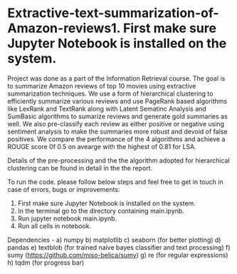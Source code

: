 # Extractive-text-summarization-of-Amazon-reviews1. First make sure Jupyter Notebook is installed on the system.

Project was done as a part of the Information Retrieval course. The goal is to summarize Amazon reviews of top 10 movies using extractive summarization techniques. We use a form of hierarchical clustering to efficiently summarize various reviews and use PageRank based algorithms like LexRank and TextRank along with Latent Sematinc Analysis and SumBasic algorithms to sumarize reviews and generate gold summaries as well. We also pre-classify each review as either positive or negative using sentiment analysis to make the summaries more robust and devoid of false positives. We compare the performance of the 4 algorithms and achieve a ROUGE score 0f 0.5 on avearge with the highest of 0.81 for LSA. 

Details of the pre-processing and the the algorithm adopted for hierarchical clustering can be found in detail in the the report. 

To run the code. please follow below steps and feel free to get in touch in case of errors, bugs or improvements:

1. First make sure Jupyter Notebook is installed on the system.
2. In the terminal go to the directory containing main.ipynb.
3. Run jupyter notebook main.ipynb.
4. Run all cells in notebook.

Dependencies - 
 a) numpy
 b) matplotlib
 c) seaborn (for better plotting)
 d) pandas
 e) textblob (for trained naive bayes classifier and text processing)
 f) sumy (https://github.com/miso-belica/sumy)
 g) re (for regular expressions)
 h) tqdm (for progress bar)
